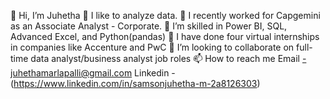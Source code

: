 👋 Hi, I’m Juhetha
👀 I like to analyze data.
📒 I recently worked for Capgemini as an Associate Analyst - Corporate.
🌱 I’m skilled in Power BI, SQL, Advanced Excel, and  Python(pandas)
📘 I have done four virtual internships in companies like  Accenture and PwC
💞️ I’m looking to collaborate on full-time data analyst/business analyst job roles
📫 How to reach me Email -juhethamarlapalli@gmail.com Linkedin - (https://www.linkedin.com/in/samsonjuhetha-m-2a8126303)

<!---
Juhe-M/Juhe-M is a ✨ special ✨ repository because its `README.md` (this file) appears on your GitHub profile.
You can click the Preview link to take a look at your changes.
--->
